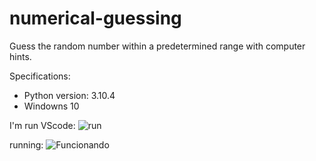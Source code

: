 # numerical-guessing
Guess the random number within a predetermined range with computer hints.

Specifications:
- Python version: 3.10.4
- Windowns 10 
  
 
 
 I'm run VScode:
 ![run](https://user-images.githubusercontent.com/104744113/167222868-d1235772-2295-439c-8e90-3acad75e9190.png)
 
 
running:
![Funcionando](https://user-images.githubusercontent.com/104744113/167223780-20213faf-b3ae-4426-b0e3-669adbc6ecfa.png)
